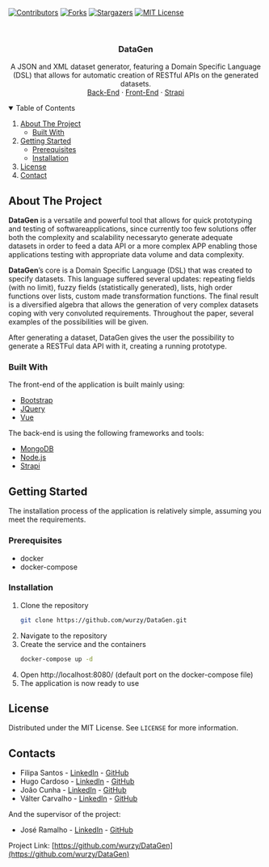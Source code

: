 <!--
*** Thanks for checking out the Best-README-Template. If you have a suggestion
*** that would make this better, please fork the repo and create a pull request
*** or simply open an issue with the tag "enhancement".
*** Thanks again! Now go create something AMAZING! :D
-->



<!-- PROJECT SHIELDS -->
<!--
*** I'm using markdown "reference style" links for readability.
*** Reference links are enclosed in brackets [ ] instead of parentheses ( ).
*** See the bottom of this document for the declaration of the reference variables
*** for contributors-url, forks-url, etc. This is an optional, concise syntax you may use.
*** https://www.markdownguide.org/basic-syntax/#reference-style-links
-->
[![Contributors][contributors-shield]][contributors-url]
[![Forks][forks-shield]][forks-url]
[![Stargazers][stars-shield]][stars-url]
[![MIT License][license-shield]][license-url]


<!-- PROJECT LOGO -->
<br />
<p align="center">

  <h3 align="center">DataGen</h3>

  <p align="center">
    A JSON and XML dataset generator, featuring a Domain Specific Language (DSL) that allows for automatic creation of RESTful APIs on the generated datasets. 
    <br />
    <a href="https://github.com/wurzy/DataGen/tree/main/backend">Back-End</a>
    ·
    <a href="https://github.com/wurzy/DataGen/tree/main/frontend">Front-End</a>
    ·
    <a href="https://github.com/wurzy/DataGen/tree/main/strapi">Strapi</a>
  </p>
</p>



<!-- TABLE OF CONTENTS -->
<details open="open">
  <summary>Table of Contents</summary>
  <ol>
    <li>
      <a href="#about-the-project">About The Project</a>
      <ul>
        <li><a href="#built-with">Built With</a></li>
      </ul>
    </li>
    <li>
      <a href="#getting-started">Getting Started</a>
      <ul>
        <li><a href="#prerequisites">Prerequisites</a></li>
        <li><a href="#installation">Installation</a></li>
      </ul>
    </li>
    <li><a href="#license">License</a></li>
    <li><a href="#contact">Contact</a></li>
  </ol>
</details>



<!-- ABOUT THE PROJECT -->
## About The Project

**DataGen** is a versatile and powerful tool that allows for quick prototyping and testing of softwareapplications, since currently too few solutions offer both the complexity and scalability necessaryto generate adequate datasets in order to feed a data API or a more complex APP enabling those applications testing with appropriate data volume and data complexity.

**DataGen**’s core is a Domain Specific Language (DSL) that was created to specify datasets. This language suffered several updates: repeating fields (with no limit), fuzzy fields (statistically generated), lists, high order functions over lists, custom made transformation functions. The final result is a diversified algebra that allows the generation of very complex datasets coping with very convoluted requirements. Throughout the paper, several examples of the possibilities will be given. 

After generating a dataset, DataGen gives the user the possibility to generate a RESTFul data API with it, creating a running prototype. 

### Built With

The front-end of the application is built mainly using:
* [Bootstrap](https://getbootstrap.com)
* [JQuery](https://jquery.com)
* [Vue](https://vuejs.org/)

The back-end is using the following frameworks and tools:
* [MongoDB](https://www.mongodb.com/)
* [Node.js](https://nodejs.org/en/)
* [Strapi](https://strapi.io/)



<!-- GETTING STARTED -->
## Getting Started

The installation process of the application is relatively simple, assuming you meet the requirements.

### Prerequisites

* docker
* docker-compose

### Installation

1. Clone the repository
   ```sh
   git clone https://github.com/wurzy/DataGen.git
   ```
2. Navigate to the repository
3. Create the service and the containers
   ```sh
   docker-compose up -d
   ```
4. Open http://localhost:8080/ (default port on the docker-compose file)
5. The application is now ready to use


<!-- LICENSE -->
## License

Distributed under the MIT License. See `LICENSE` for more information.



<!-- CONTACT -->
## Contacts

* Filipa Santos - [LinkedIn](https://www.linkedin.com/in/filipa-santos-00111b1b5/) - [GitHub](https://github.com/fliper6)
* Hugo Cardoso - [LinkedIn](https://www.linkedin.com/in/hugo-cardoso-b868a474/) - [GitHub](https://github.com/Abjiri)
* João Cunha - [LinkedIn](https://www.linkedin.com/in/jo%C3%A3o-cunha-6aab35215/) - [GitHub](https://github.com/Jcc20)
* Válter Carvalho - [LinkedIn](https://www.linkedin.com/in/valterfpcarvalho/) - [GitHub](https://github.com/wurzy)

And the supervisor of the project:

* José Ramalho - [LinkedIn](https://pt.linkedin.com/in/josé-carlos-ramalho-ab5535a) - [GitHub](https://github.com/jcramalho)

Project Link: [https://github.com/wurzy/DataGen](https://github.com/wurzy/DataGen)



<!-- MARKDOWN LINKS & IMAGES -->
<!-- https://www.markdownguide.org/basic-syntax/#reference-style-links -->
[contributors-shield]: https://img.shields.io/github/contributors/othneildrew/Best-README-Template.svg?style=for-the-badge
[contributors-url]: https://github.com/othneildrew/Best-README-Template/graphs/contributors
[forks-shield]: https://img.shields.io/github/forks/othneildrew/Best-README-Template.svg?style=for-the-badge
[forks-url]: https://github.com/othneildrew/Best-README-Template/network/members
[stars-shield]: https://img.shields.io/github/stars/othneildrew/Best-README-Template.svg?style=for-the-badge
[stars-url]: https://github.com/othneildrew/Best-README-Template/stargazers
[issues-shield]: https://img.shields.io/github/issues/othneildrew/Best-README-Template.svg?style=for-the-badge
[issues-url]: https://github.com/othneildrew/Best-README-Template/issues
[license-shield]: https://img.shields.io/github/license/othneildrew/Best-README-Template.svg?style=for-the-badge
[license-url]: https://github.com/othneildrew/Best-README-Template/blob/master/LICENSE.txt
[linkedin-shield]: https://img.shields.io/badge/-LinkedIn-black.svg?style=for-the-badge&logo=linkedin&colorB=555
[linkedin-url]: https://linkedin.com/in/othneildrew
[product-screenshot]: images/screenshot.png
